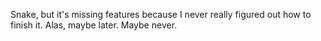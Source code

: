 Snake, but it's missing features because I never really figured out how to finish it. Alas, maybe later. Maybe never.
